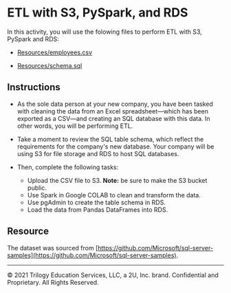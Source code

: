 # ETL with S3, PySpark, and RDS

In this activity, you will use the folowing files to perform ETL with S3, PySpark and RDS:

  * [Resources/employees.csv](Resources/employee.csv)

  * [Resources/schema.sql](Resources/schema.sql)

## Instructions

* As the sole data person at your new company, you have been tasked with cleaning the data from an Excel spreadsheet—which has been exported as a CSV—and creating an SQL database with this data. In other words, you will be performing ETL.

* Take a moment to review the SQL table schema, which reflect the requirements for the company's new database. Your company will be using S3 for file storage and RDS to host SQL databases.

* Then, complete the following tasks:

  * Upload the CSV file to S3. **Note:** be sure to make the S3 bucket public.
  * Use Spark in Google COLAB to clean and transform the data.
  * Use pgAdmin to create the table schema in RDS.
  * Load the data from Pandas DataFrames into RDS.

## Resource

The dataset was sourced from [https://github.com/Microsoft/sql-server-samples](https://github.com/Microsoft/sql-server-samples).

---

© 2021 Trilogy Education Services, LLC, a 2U, Inc. brand. Confidential and Proprietary. All Rights Reserved.
